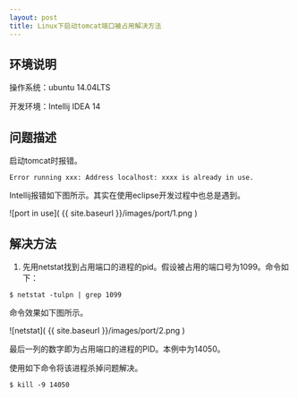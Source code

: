 ```yaml
---
layout: post
title: Linux下启动tomcat端口被占用解决方法
---
```

## 环境说明

操作系统：ubuntu 14.04LTS

开发环境：Intellij IDEA 14

## 问题描述

启动tomcat时报错。

```
Error running xxx: Address localhost: xxxx is already in use.
```

Intellij报错如下图所示。其实在使用eclipse开发过程中也总是遇到。

![port in use]( {{ site.baseurl }}/images/port/1.png )

## 解决方法

1. 先用netstat找到占用端口的进程的pid。假设被占用的端口号为1099。命令如下：

```
$ netstat -tulpn | grep 1099
```

命令效果如下图所示。

![netstat]( {{ site.baseurl }}/images/port/2.png )

最后一列的数字即为占用端口的进程的PID。本例中为14050。

使用如下命令将该进程杀掉问题解决。

```
$ kill -9 14050
```

